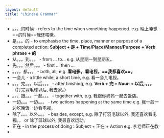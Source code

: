 ```yaml
---
layout: default
title: "Chinese Grammar"
---
```


* 。。。的时候 - refers to the time when something happened.  e.g. 晚上睡觉==的时候==我还咳嗽。
* 是。。。的 - to emphasise the time, place, manner or purpose of a completed action: **Subject + 是 + Time/Place/Manner/Purpose + Verb phrase + 的**
* 从。。。到。。。 - from ... to... e.g. 从星期一到星期五。
* 先。。。然后。。。 - first ... then ... 
* 。。。，都。。。 - both, all, e.g. **看电影，看电视，==我都喜欢==。**
* 一会儿 - a little while, a short time, e.g. 看一会儿电视。
* 。。。完。。。以后。。。 - after finishing, e.g. **Verb + 完 + Noun + 以后, 。。。** （打完羽毛球以后, 我去家。）
* 。。。跟。。。一起。。。 - together with, e.g. 我跟你妈妈一起去饭店。
* 一边。。。一边。。。 - two actions happening at the same time e.g. 我一般一边吃晚饭一边看电视。
* 除了。。。以外。。。 - besides, except, e.g. 除了打羽毛球以外, 我还喜欢看电视。， or 除了篮球以外, 我最喜欢运动。
* 正在 - in the process of doing : Subject + 正在 + Action e.g. 李老师正在教
* 
